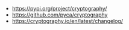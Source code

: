 * https://pypi.org/project/cryptography/
* https://github.com/pyca/cryptography
* https://cryptography.io/en/latest/changelog/
